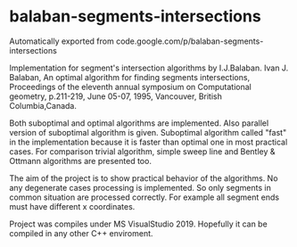 # balaban-segments-intersections
Automatically exported from code.google.com/p/balaban-segments-intersections

Implementation for segment's intersection algorithms by I.J.Balaban.
Ivan J. Balaban, An optimal algorithm for finding segments intersections, 
Proceedings of the eleventh annual symposium on Computational geometry, 
p.211-219, June 05-07, 1995, Vancouver, British Columbia,Canada.

Both suboptimal and optimal algorithms are implemented.
Also parallel version of suboptimal algorithm is given. 
Suboptimal algorithm called "fast" in the implementation because it is faster than optimal one in most practical cases. 
For comparison trivial algorithm, simple sweep line and Bentley & Ottmann algorithms are presented too.

The aim of the project is to show practical behavior of the algorithms. 
No any degenerate cases processing is implemented. 
So only segments in common situation are processed correctly. 
For example all segment ends must have different x coordinates.

Project was compiles under MS VisualStudio 2019. Hopefully it can be compiled in any other C++ enviroment.
